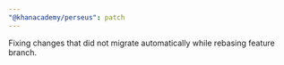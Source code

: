 ```yaml
---
"@khanacademy/perseus": patch
---
```


Fixing changes that did not migrate automatically while rebasing feature branch.
